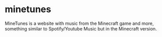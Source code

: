# minetunes
MineTunes is a website with music from the Minecraft game and more, something similar to Spotify/Youtube Music but in the Minecraft version.
